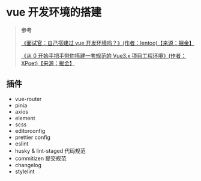 <!--
 * @Author: yaohebin
 * @Date: 2021-09-28 15:13:23
 * @LastEditTime: 2023-11-26 14:53:48
 * @LastEditors: yaohebin
 * @Description: vue 开发环境的搭建
-->
# vue 开发环境的搭建

> **参考**
>
> [《面试官：自己搭建过 vue 开发环境吗？》(作者：lentoo)【来源：掘金】](https://juejin.cn/post/6844903833160646663)
>
> [《从 0 开始手把手带你搭建一套规范的 Vue3.x 项目工程环境》(作者：XPoet)【来源：掘金】](https://juejin.cn/post/6951649464637636622)

## 插件

- vue-router
- pinia
- axios
- element
- scss
- editorconfig
- prettier config
- eslint
- husky & lint-staged 代码规范
- commitizen 提交规范
- changelog
- stylelint
